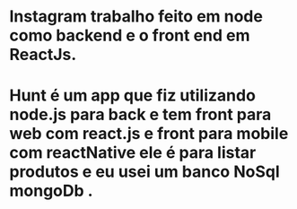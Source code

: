 #  Instagram trabalho feito em node como backend e o front end em ReactJs.
# Hunt é um app que fiz utilizando node.js para back e tem front para web com react.js e front para mobile com reactNative ele é para listar produtos e eu usei um banco NoSql mongoDb .

